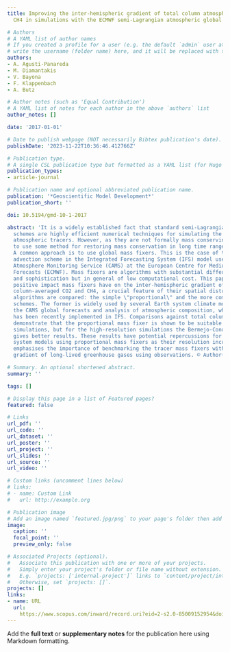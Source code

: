 ```yaml
---
title: Improving the inter-hemispheric gradient of total column atmospheric CO2 and
  CH4 in simulations with the ECMWF semi-Lagrangian atmospheric global model

# Authors
# A YAML list of author names
# If you created a profile for a user (e.g. the default `admin` user at `content/authors/admin/`), 
# write the username (folder name) here, and it will be replaced with their full name and linked to their profile.
authors:
- A. Agusti-Panareda
- M. Diamantakis
- V. Bayona
- F. Klappenbach
- A. Butz

# Author notes (such as 'Equal Contribution')
# A YAML list of notes for each author in the above `authors` list
author_notes: []

date: '2017-01-01'

# Date to publish webpage (NOT necessarily Bibtex publication's date).
publishDate: '2023-11-22T10:36:46.412766Z'

# Publication type.
# A single CSL publication type but formatted as a YAML list (for Hugo requirements).
publication_types:
- article-journal

# Publication name and optional abbreviated publication name.
publication: '*Geoscientific Model Development*'
publication_short: ''

doi: 10.5194/gmd-10-1-2017

abstract: 'It is a widely established fact that standard semi-Lagrangian advection
  schemes are highly efficient numerical techniques for simulating the transport of
  atmospheric tracers. However, as they are not formally mass conserving, it is essential
  to use some method for restoring mass conservation in long time range forecasts.
  A common approach is to use global mass fixers. This is the case of the semi-Lagrangian
  advection scheme in the Integrated Forecasting System (IFS) model used by the Copernicus
  Atmosphere Monitoring Service (CAMS) at the European Centre for Medium-Range Weather
  Forecasts (ECMWF). Mass fixers are algorithms with substantial differences in complexity
  and sophistication but in general of low computational cost. This paper shows the
  positive impact mass fixers have on the inter-hemispheric gradient of total atmospheric
  column-averaged CO2 and CH4, a crucial feature of their spatial distribution. Two
  algorithms are compared: the simple \"proportional\" and the more complex Bermejo-Conde
  schemes. The former is widely used by several Earth system climate models as well
  the CAMS global forecasts and analysis of atmospheric composition, while the latter
  has been recently implemented in IFS. Comparisons against total column observations
  demonstrate that the proportional mass fixer is shown to be suitable for the low-resolution
  simulations, but for the high-resolution simulations the Bermejo-Conde scheme clearly
  gives better results. These results have potential repercussions for climate Earth
  system models using proportional mass fixers as their resolution increases. It also
  emphasises the importance of benchmarking the tracer mass fixers with the inter-hemispheric
  gradient of long-lived greenhouse gases using observations. © Author(s) 2017.'

# Summary. An optional shortened abstract.
summary: ''

tags: []

# Display this page in a list of Featured pages?
featured: false

# Links
url_pdf: ''
url_code: ''
url_dataset: ''
url_poster: ''
url_project: ''
url_slides: ''
url_source: ''
url_video: ''

# Custom links (uncomment lines below)
# links:
# - name: Custom Link
#   url: http://example.org

# Publication image
# Add an image named `featured.jpg/png` to your page's folder then add a caption below.
image:
  caption: ''
  focal_point: ''
  preview_only: false

# Associated Projects (optional).
#   Associate this publication with one or more of your projects.
#   Simply enter your project's folder or file name without extension.
#   E.g. `projects: ['internal-project']` links to `content/project/internal-project/index.md`.
#   Otherwise, set `projects: []`.
projects: []
links:
- name: URL
  url: 
    https://www.scopus.com/inward/record.uri?eid=2-s2.0-85009152954&doi=10.5194%2fgmd-10-1-2017&partnerID=40&md5=29f97c3910f8ba60e0a227c4838ccea4
---
```


Add the **full text** or **supplementary notes** for the publication here using Markdown formatting.
